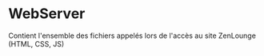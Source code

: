 # WebServer
Contient l'ensemble des fichiers appelés lors de l'accès au site ZenLounge (HTML, CSS, JS)

